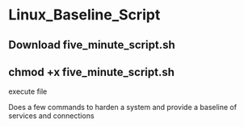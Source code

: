 # Linux_Baseline_Script
Download five_minute_script.sh
-
chmod +x five_minute_script.sh
-
execute file

Does a few commands to harden a system and provide a baseline of services and connections
